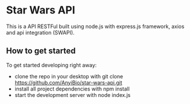 <h1>Star Wars API</h1>

This is a API RESTFul built using node.js with express.js framework, axios and api integration (SWAPI).

<h2>How to get started</h2>

To get started developing right away:
* clone the repo in your desktop with git clone https://github.com/AnyiBio/star-wars-api.git
* install all project dependencies with npm install
* start the development server with node index.js
